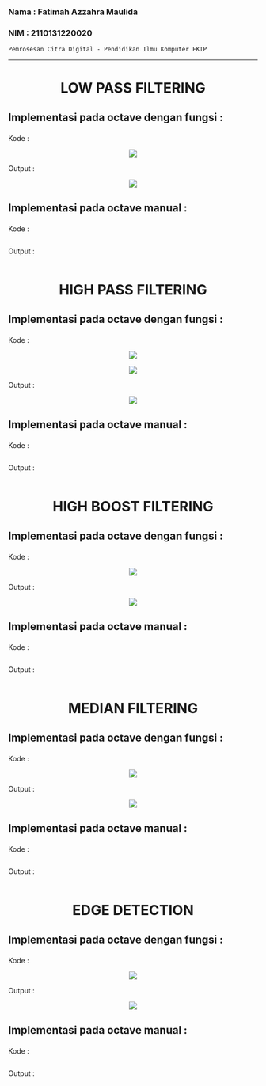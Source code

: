 ### Nama : Fatimah Azzahra Maulida

### NIM : 2110131220020

`Pemrosesan Citra Digital - Pendidikan Ilmu Komputer FKIP`

---

# <p align=center><b>LOW PASS FILTERING</b></p>

## <p align=justify>Implementasi pada octave dengan fungsi : </p>

Kode :

<p align=center><img src="https://user-images.githubusercontent.com/112606990/204887649-88bdffcf-07b5-4b0c-828e-f70432cb0e9d.png"></p>

Output :

<p align=center><img src="https://user-images.githubusercontent.com/112606990/204887756-6cdae231-c57e-4ea6-b1c6-9bbcfdad1f80.png"></p>

## <p align=justify>Implementasi pada octave manual : </p>

Kode :

<p align=center><img src=""></p>

Output :

<p align=center><img src=""></p>

# <p align=center><b>HIGH PASS FILTERING</b></p>

## <p align=justify>Implementasi pada octave dengan fungsi : </p>

Kode :

<p align=center><img src="https://user-images.githubusercontent.com/112606990/204888367-a30f3552-a407-4260-883f-192e054d61ab.png"></p>

<p align=center><img src="https://user-images.githubusercontent.com/112606990/204888446-c4216935-f116-4a02-a91d-2a396b2dafd4.png"></p>

Output :

<p align=center><img src="https://user-images.githubusercontent.com/112606990/204888270-66227eff-ead7-4b28-80af-e5c2781b639b.png"></p>

## <p align=justify>Implementasi pada octave manual : </p>

Kode :

<p align=center><img src=""></p>

Output :

<p align=center><img src=""></p>

# <p align=center><b>HIGH BOOST FILTERING</b></p>

## <p align=justify>Implementasi pada octave dengan fungsi : </p>

Kode :

<p align=center><img src="https://user-images.githubusercontent.com/112606990/204888621-ffa6a51a-1693-4370-aa9a-e207c48d0b54.png"></p>

Output :

<p align=center><img src="https://user-images.githubusercontent.com/112606990/204888568-b37fd908-4164-49f5-bcbc-6dafa7f96d9a.png"></p>

## <p align=justify>Implementasi pada octave manual : </p>

Kode :

<p align=center><img src=""></p>

Output :

<p align=center><img src=""></p>

# <p align=center><b>MEDIAN FILTERING</b></p>

## <p align=justify>Implementasi pada octave dengan fungsi : </p>

Kode :

<p align=center><img src="https://user-images.githubusercontent.com/112606990/204888724-9571cf5e-4d00-4946-b091-bc672fac779b.png"></p>

Output :

<p align=center><img src="https://user-images.githubusercontent.com/112606990/204888695-e179708b-913e-428c-aae0-ed6ecd4a791a.png"></p>

## <p align=justify>Implementasi pada octave manual : </p>

Kode :

<p align=center><img src=""></p>

Output :

<p align=center><img src=""></p>

# <p align=center><b>EDGE DETECTION</b></p>

## <p align=justify>Implementasi pada octave dengan fungsi : </p>

Kode :

<p align=center><img src="https://user-images.githubusercontent.com/112606990/204888861-c32b77b4-6892-4699-960d-8d7eff4c947d.png"></p>

Output :

<p align=center><img src="https://user-images.githubusercontent.com/112606990/204888816-41429a84-57f6-4e1f-876f-63ded4176a30.png"></p>

## <p align=justify>Implementasi pada octave manual : </p>

Kode :

<p align=center><img src=""></p>

Output :

<p align=center><img src=""></p>
